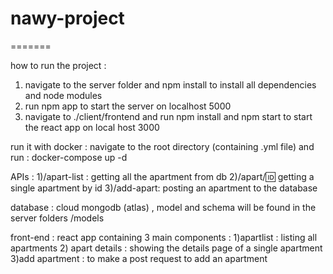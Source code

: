 # nawy-project
=======


how to run the project :
1) navigate to the server folder and npm install to install all dependencies and node modules
2) run npm app to start the server on localhost 5000
3) navigate to ./client/frontend and run npm install and npm start to start the react app on local host 3000

run it with docker :
navigate to the root directory (containing .yml file) and run : docker-compose up -d


APIs :
1)/apart-list : getting all the apartment from db
2)/apart/:id: getting a single apartment by id
3)/add-apart: posting an apartment to the database

database : 
cloud mongodb (atlas) , model and schema will be found in the server folders /models

front-end :
react app containing 3 main components :
1)apartlist : listing all apartments 
2) apart details : showing the details page of a single apartment
3)add apartment : to make a post request to add an apartment 

